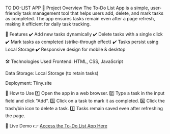 TO DO-LIST APP
📌 Project Overview
The To-Do List App is a simple, user-friendly task management tool that helps users add, delete, and mark tasks as completed. The app ensures tasks remain even after a page refresh, making it efficient for daily task tracking.

🚀 Features
✔️ Add new tasks dynamically
✔️ Delete tasks with a single click
✔️ Mark tasks as completed (strike-through effect)
✔️ Tasks persist using Local Storage
✔️ Responsive design for mobile & desktop

🛠️ Technologies Used
Frontend: HTML, CSS, JavaScript

Data Storage: Local Storage (to retain tasks)

Deployment: Tiiny.site

📂 How to Use
1️⃣ Open the app in a web browser.
2️⃣ Type a task in the input field and click "Add".
3️⃣ Click on a task to mark it as completed.
4️⃣ Click the trash/bin icon to delete a task.
5️⃣ Tasks remain saved even after refreshing the page.

🔗 Live Demo
👉 [Access the To-Do List App Here](https://todoappbycce.tiiny.site/)

